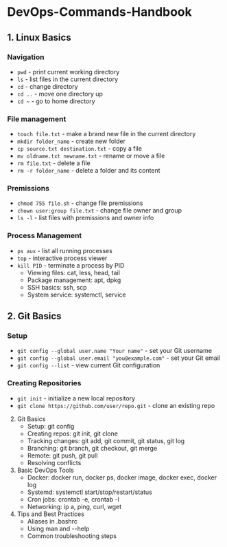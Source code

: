 # DevOps-Commands-Handbook

## 1. Linux Basics
### Navigation
- `pwd` - print current working directory
- `ls` - list files in the current directory
- `cd` - change directory
- `cd ..` - move one directory up
- `cd ~` - go to home directory
### File management
- `touch file.txt` - make a brand new file in the current directory
- `mkdir folder_name` - create new folder
- `cp source.txt destination.txt` - copy a file
- `mv oldname.txt newname.txt` - rename or move a file
- `rm file.txt` - delete a file
- `rm -r folder_name` - delete a folder and its content
### Premissions
- `chmod 755 file.sh` - change file premissions
- `chown user:group file.txt` - change file owner and group
- `ls -l` - list files with premissions and owner info

### Process Management
- `ps aux` - list all running processes
- `top` - interactive process viewer
- `kill PID` - terminate a process by PID
	- Viewing files: cat, less, head, tail
	- Package management: apt, dpkg
	- SSH basics: ssh, scp
	- System service: systemctl, service
## 2. Git Basics
### Setup
- `git config --global user.name "Your name"` - set your Git username
- `git config --global user.email "you@example.com"` - set your Git email
- `git config --list` - view current Git configuration
### Creating Repositories
- `git init` - initialize a new local repository
- `git clone https://github.com/user/repo.git` - clone an existing repo





2. Git Basics
	- Setup: git config
	- Creating repos: git init, git clone
	- Tracking changes: git add, git commit, git status, git log
	- Branching: git branch, git checkout, git merge
	- Remote: git push, git pull
	- Resolving conflicts
3. Basic DevOps Tools
	- Docker: docker run, docker ps, docker image, docker exec, docker log
	- Systemd: systemctl start/stop/restart/status
	- Cron jobs: crontab -e, crontab -l
	- Networking: ip a, ping, curl, wget
4. Tips and Best Practices
	- Aliases in .bashrc
	- Using man and --help
	- Common troubleshooting steps
